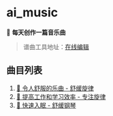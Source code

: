 # ai_music

🎵 **每天创作一篇音乐曲**

> 谱曲工具地址：[在线编辑](https://bbs.moonyuegi.com/abcedit/)

## 曲目列表
1. [🎼 令人舒服的乐曲 - 舒缓旋律](./令人舒服的乐曲-舒缓旋律.mp3)
2. [🎼 提高工作和学习效率 - 专注旋律](./提高工作和学习效率-专注旋律.mp3)
3. [🎼 快速入眠 - 舒缓钢琴](./快速入眠-舒缓钢琴.mp3)
